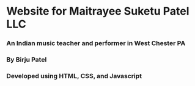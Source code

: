 # Website for Maitrayee Suketu Patel LLC
### An Indian music teacher and performer in West Chester PA
### By Birju Patel
### Developed using HTML, CSS, and Javascript
